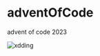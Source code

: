 # adventOfCode

advent of code 2023

![xdding](https://cdn.7tv.app/emote/62e700220529159003a21db8/4x.gif)
